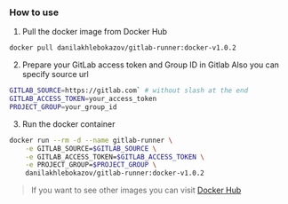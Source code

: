 ### How to use

1. Pull the docker image from Docker Hub
```bash
docker pull danilakhlebokazov/gitlab-runner:docker-v1.0.2
```

2. Prepare your GitLab access token and Group ID in Gitlab
Also you can specify source url
```bash
GITLAB_SOURCE=https://gitlab.com` # without slash at the end
GITLAB_ACCESS_TOKEN=your_access_token
PROJECT_GROUP=your_group_id
```

3. Run the docker container
```bash
docker run --rm -d --name gitlab-runner \
    -e GITLAB_SOURCE=$GITLAB_SOURCE \
    -e GITLAB_ACCESS_TOKEN=$GITLAB_ACCESS_TOKEN \
    -e PROJECT_GROUP=$PROJECT_GROUP \
    danilakhlebokazov/gitlab-runner:docker-v1.0.2
```

> If you want to see other images you can visit [Docker Hub](https://hub.docker.com/r/danilakhlebokazov/gitlab-runner/tags)
